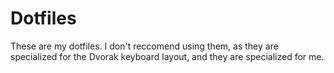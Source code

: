 # Dotfiles
These are my dotfiles. I don't reccomend using them, as they are specialized for the Dvorak keyboard layout, and they are specialized for me.

